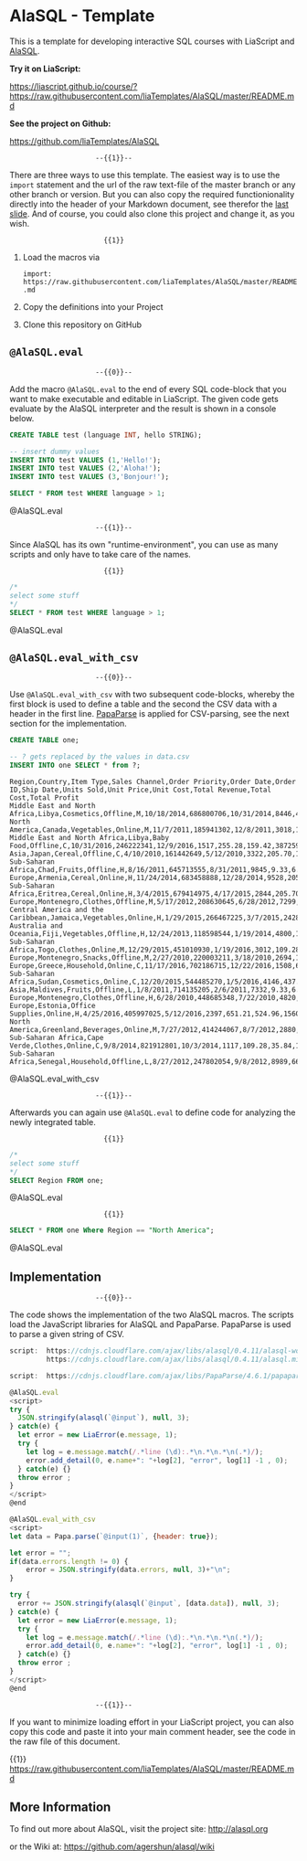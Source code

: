 <!--
author:   André Dietrich

email:    andre.dietrich@ovgu.de

version:  0.2.3

language: en

narrator: US English Female

logo:     https://jquery-plugins.net/image/plugin/alasql-javascript-sql-database-library.png

comment:  Macros for executing SQL code snippets with AlaSQL in LiaScript.

script:   https://cdn.jsdelivr.net/npm/alasql@0.6.5/dist/alasql.min.js

attribute: [AlaSQL](https://alasql.org)
           by [Andrey Gershun](agershun@gmail.com)
           & [Mathias Rangel Wulff](m@rawu.dk)
           is licensed under [MIT](https://opensource.org/licenses/MIT)


script:  https://cdnjs.cloudflare.com/ajax/libs/PapaParse/4.6.1/papaparse.min.js

attribute: [PapaParse](https://www.papaparse.com)
           by [Matthew Holt](https://twitter.com/mholt6)
           is licensed under [MIT](https://opensource.org/licenses/MIT)

@AlaSQL.eval
<script>
try {

  JSON.stringify(alasql(`@input`), null, 3);




} catch(e) {
  let error = new LiaError(e.message, 1);
  try {
    let log = e.message.match(/.*line (\d):.*\n.*\n.*\n(.*)/);
    error.add_detail(0, e.name+": "+log[2], "error", log[1] -1 , 0);
  } catch(e) {
  }
  throw error;
}

</script>
@end


@AlaSQL.eval_with_csv
<script>
let data = Papa.parse(`@input(1)`, {header: true});

let error = "";
if(data.errors.length != 0) {
    error = JSON.stringify(data.errors, null, 3)+"\n";
}

try {
  error += JSON.stringify(alasql(`@input`, [data.data]), null, 3);
} catch(e) {
  let error = new LiaError(e.message, 1);
  try {
    let log = e.message.match(/.*line (\d):.*\n.*\n.*\n(.*)/);
    error.add_detail(0, e.name+": "+log[2], "error", log[1] -1 , 0);
  } catch(e) {}
  throw error ;
}
</script>
@end

-->

# AlaSQL - Template

This is a template for developing interactive SQL courses with LiaScript and
[AlaSQL](http://alasql.org).

__Try it on LiaScript:__

https://liascript.github.io/course/?https://raw.githubusercontent.com/liaTemplates/AlaSQL/master/README.md

__See the project on Github:__

https://github.com/liaTemplates/AlaSQL


                         --{{1}}--
There are three ways to use this template. The easiest way is to use the
`import` statement and the url of the raw text-file of the master branch or any
other branch or version. But you can also copy the required functionionality
directly into the header of your Markdown document, see therefor the
[last slide](#4). And of course, you could also clone this project and change
it, as you wish.

                           {{1}}
1. Load the macros via

   `import: https://raw.githubusercontent.com/liaTemplates/AlaSQL/master/README.md`

2. Copy the definitions into your Project

3. Clone this repository on GitHub


## `@AlaSQL.eval`

                         --{{0}}--
Add the macro `@AlaSQL.eval` to the end of every SQL code-block that you want to
make executable and editable in LiaScript. The given code gets evaluate by the
AlaSQL interpreter and the result is shown in a console below.


``` sql
CREATE TABLE test (language INT, hello STRING);

-- insert dummy values
INSERT INTO test VALUES (1,'Hello!');
INSERT INTO test VALUES (2,'Aloha!');
INSERT INTO test VALUES (3,'Bonjour!');

SELECT * FROM test WHERE language > 1;
```
@AlaSQL.eval


                         --{{1}}--
Since AlaSQL has its own "runtime-environment", you can use as many scripts and
only have to take care of the names.


                           {{1}}
``` sql
/*
select some stuff
*/
SELECT * FROM test WHERE language > 1;
```
@AlaSQL.eval


## `@AlaSQL.eval_with_csv`

                         --{{0}}--
Use `@AlaSQL.eval_with_csv` with two subsequent code-blocks, whereby the first
block is used to define a table and the second the CSV data with a header in the
first line. [PapaParse](https://www.papaparse.com) is applied for CSV-parsing,
see the next section for the implementation.

``` sql
CREATE TABLE one;

-- ? gets replaced by the values in data.csv
INSERT INTO one SELECT * from ?;
```
``` text -data.csv
Region,Country,Item Type,Sales Channel,Order Priority,Order Date,Order ID,Ship Date,Units Sold,Unit Price,Unit Cost,Total Revenue,Total Cost,Total Profit
Middle East and North Africa,Libya,Cosmetics,Offline,M,10/18/2014,686800706,10/31/2014,8446,437.20,263.33,3692591.20,2224085.18,1468506.02
North America,Canada,Vegetables,Online,M,11/7/2011,185941302,12/8/2011,3018,154.06,90.93,464953.08,274426.74,190526.34
Middle East and North Africa,Libya,Baby Food,Offline,C,10/31/2016,246222341,12/9/2016,1517,255.28,159.42,387259.76,241840.14,145419.62
Asia,Japan,Cereal,Offline,C,4/10/2010,161442649,5/12/2010,3322,205.70,117.11,683335.40,389039.42,294295.98
Sub-Saharan Africa,Chad,Fruits,Offline,H,8/16/2011,645713555,8/31/2011,9845,9.33,6.92,91853.85,68127.40,23726.45
Europe,Armenia,Cereal,Online,H,11/24/2014,683458888,12/28/2014,9528,205.70,117.11,1959909.60,1115824.08,844085.52
Sub-Saharan Africa,Eritrea,Cereal,Online,H,3/4/2015,679414975,4/17/2015,2844,205.70,117.11,585010.80,333060.84,251949.96
Europe,Montenegro,Clothes,Offline,M,5/17/2012,208630645,6/28/2012,7299,109.28,35.84,797634.72,261596.16,536038.56
Central America and the Caribbean,Jamaica,Vegetables,Online,H,1/29/2015,266467225,3/7/2015,2428,154.06,90.93,374057.68,220778.04,153279.64
Australia and Oceania,Fiji,Vegetables,Offline,H,12/24/2013,118598544,1/19/2014,4800,154.06,90.93,739488.00,436464.00,303024.00
Sub-Saharan Africa,Togo,Clothes,Online,M,12/29/2015,451010930,1/19/2016,3012,109.28,35.84,329151.36,107950.08,221201.28
Europe,Montenegro,Snacks,Offline,M,2/27/2010,220003211,3/18/2010,2694,152.58,97.44,411050.52,262503.36,148547.16
Europe,Greece,Household,Online,C,11/17/2016,702186715,12/22/2016,1508,668.27,502.54,1007751.16,757830.32,249920.84
Sub-Saharan Africa,Sudan,Cosmetics,Online,C,12/20/2015,544485270,1/5/2016,4146,437.20,263.33,1812631.20,1091766.18,720865.02
Asia,Maldives,Fruits,Offline,L,1/8/2011,714135205,2/6/2011,7332,9.33,6.92,68407.56,50737.44,17670.12
Europe,Montenegro,Clothes,Offline,H,6/28/2010,448685348,7/22/2010,4820,109.28,35.84,526729.60,172748.80,353980.80
Europe,Estonia,Office Supplies,Online,H,4/25/2016,405997025,5/12/2016,2397,651.21,524.96,1560950.37,1258329.12,302621.25
North America,Greenland,Beverages,Online,M,7/27/2012,414244067,8/7/2012,2880,47.45,31.79,136656.00,91555.20,45100.80
Sub-Saharan Africa,Cape Verde,Clothes,Online,C,9/8/2014,821912801,10/3/2014,1117,109.28,35.84,122065.76,40033.28,82032.48
Sub-Saharan Africa,Senegal,Household,Offline,L,8/27/2012,247802054,9/8/2012,8989,668.27,502.54,6007079.03,4517332.06,1489746.97
```
@AlaSQL.eval_with_csv


                         --{{1}}--
Afterwards you can again use `@AlaSQL.eval` to define code for analyzing the
newly integrated table.

                           {{1}}
``` sql
/*
select some stuff
*/
SELECT Region FROM one;
```
@AlaSQL.eval


                           {{1}}
``` sql
SELECT * FROM one Where Region == "North America";
```
@AlaSQL.eval


## Implementation

                         --{{0}}--
The code shows the implementation of the two AlaSQL macros. The scripts load the
JavaScript libraries for AlaSQL and PapaParse. PapaParse is used to parse a
given string of CSV.

``` js
script:  https://cdnjs.cloudflare.com/ajax/libs/alasql/0.4.11/alasql-worker.min.js
         https://cdnjs.cloudflare.com/ajax/libs/alasql/0.4.11/alasql.min.js

script:  https://cdnjs.cloudflare.com/ajax/libs/PapaParse/4.6.1/papaparse.min.js

@AlaSQL.eval
<script>
try {
  JSON.stringify(alasql(`@input`), null, 3);
} catch(e) {
  let error = new LiaError(e.message, 1);
  try {
    let log = e.message.match(/.*line (\d):.*\n.*\n.*\n(.*)/);
    error.add_detail(0, e.name+": "+log[2], "error", log[1] -1 , 0);
  } catch(e) {}
  throw error ;
}
</script>
@end

@AlaSQL.eval_with_csv
<script>
let data = Papa.parse(`@input(1)`, {header: true});

let error = "";
if(data.errors.length != 0) {
    error = JSON.stringify(data.errors, null, 3)+"\n";
}

try {
  error += JSON.stringify(alasql(`@input`, [data.data]), null, 3);
} catch(e) {
  let error = new LiaError(e.message, 1);
  try {
    let log = e.message.match(/.*line (\d):.*\n.*\n.*\n(.*)/);
    error.add_detail(0, e.name+": "+log[2], "error", log[1] -1 , 0);
  } catch(e) {}
  throw error ;
}
</script>
@end

```

                         --{{1}}--
If you want to minimize loading effort in your LiaScript project, you can also
copy this code and paste it into your main comment header, see the code in the
raw file of this document.

{{1}} https://raw.githubusercontent.com/liaTemplates/AlaSQL/master/README.md


## More Information

To find out more about AlaSQL, visit the project site: http://alasql.org

or the Wiki at: https://github.com/agershun/alasql/wiki
